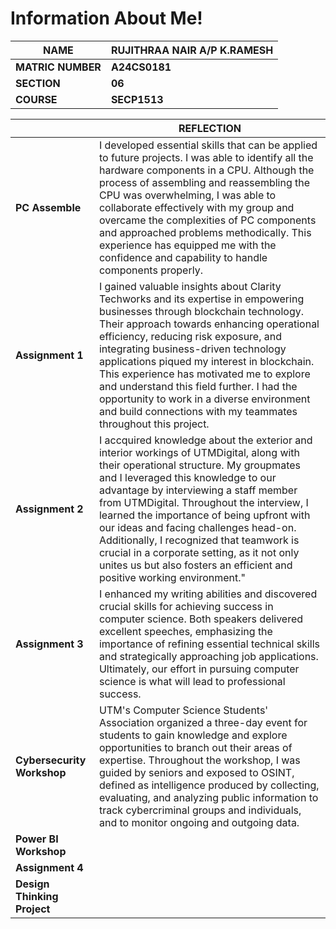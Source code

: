 # Information About Me!

|**NAME**           |**RUJITHRAA NAIR A/P K.RAMESH**                              |
|-------------------|-------------------------------------------------------------|
|**MATRIC NUMBER**  |**A24CS0181**                                                |
|**SECTION**        |**06**                                                       |
|**COURSE**         |**SECP1513**                                                 |


|                             |**REFLECTION**                                                                                  | 
|-----------------------------|-----------------------------------------------------------------------------------------------------------------------|
|**PC Assemble**              |I developed essential skills that can be applied to future projects. I was able to identify all the hardware components in a CPU. Although the process of assembling and reassembling the CPU was overwhelming, I was able to collaborate effectively with my group and overcame the complexities of PC components and approached problems methodically. This experience has equipped me with the confidence and capability to handle components properly. |
|**Assignment 1**             |I gained valuable insights about Clarity Techworks and its expertise in empowering businesses through blockchain technology. Their approach towards enhancing operational efficiency, reducing risk exposure, and integrating business-driven technology applications piqued my interest in blockchain. This experience has motivated me to explore and understand this field further. I had the opportunity to work in a diverse environment and build connections with my teammates throughout this project.                                                                                                |
|**Assignment 2**            |I accquired knowledge about the exterior and interior workings of UTMDigital, along with their operational structure. My groupmates and I leveraged this knowledge to our advantage by interviewing a staff member from UTMDigital. Throughout the interview, I learned the importance of being upfront with our ideas and facing challenges head-on. Additionally, I recognized that teamwork is crucial in a corporate setting, as it not only unites us but also fosters an efficient and positive working environment."                                                                                                       |
|**Assignment 3**            |I enhanced my writing abilities and discovered crucial skills for achieving success in computer science. Both speakers delivered excellent speeches, emphasizing the importance of refining essential technical skills and strategically approaching job applications. Ultimately, our effort in pursuing computer science is what will lead to professional success.                                                                                  |
|**Cybersecurity Workshop**  |UTM's Computer Science Students' Association organized a three-day event for students to gain knowledge and explore opportunities to branch out their areas of expertise. Throughout the workshop, I was guided by seniors and exposed to OSINT, defined as intelligence produced by collecting, evaluating, and analyzing public information to track cybercriminal groups and individuals, and to monitor ongoing and outgoing data.                 |
|**Power BI Workshop**       |                                                                                                                        |
|**Assignment 4**            |                                                                                                                        |
|**Design Thinking Project** |


